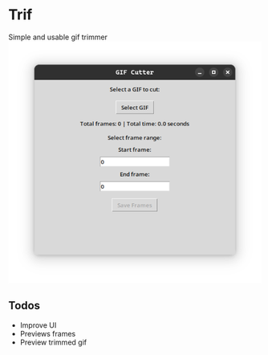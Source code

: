 # Trif

Simple and usable gif trimmer
![UI](screenshot.png)

## Todos

- Improve UI
- Previews frames
- Preview trimmed gif